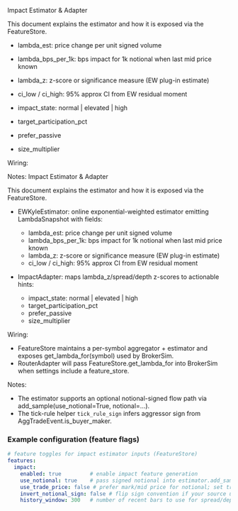Impact Estimator & Adapter

This document explains the estimator and how it is exposed via the FeatureStore.

  - lambda_est: price change per unit signed volume
  - lambda_bps_per_1k: bps impact for 1k notional when last mid price known
  - lambda_z: z-score or significance measure (EW plug-in estimate)
  - ci_low / ci_high: 95% approx CI from EW residual moment

  - impact_state: normal | elevated | high
  - target_participation_pct
  - prefer_passive
  - size_multiplier

Wiring:

Notes:
Impact Estimator & Adapter

This document explains the estimator and how it is exposed via the FeatureStore.

- EWKyleEstimator: online exponential-weighted estimator emitting LambdaSnapshot with fields:
  - lambda_est: price change per unit signed volume
  - lambda_bps_per_1k: bps impact for 1k notional when last mid price known
  - lambda_z: z-score or significance measure (EW plug-in estimate)
  - ci_low / ci_high: 95% approx CI from EW residual moment

- ImpactAdapter: maps lambda_z/spread/depth z-scores to actionable hints:
  - impact_state: normal | elevated | high
  - target_participation_pct
  - prefer_passive
  - size_multiplier

Wiring:
- FeatureStore maintains a per-symbol aggregator + estimator and exposes get_lambda_for(symbol) used by BrokerSim.
- RouterAdapter will pass FeatureStore.get_lambda_for into BrokerSim when settings include a feature_store.

Notes:
- The estimator supports an optional notional-signed flow path via add_sample(use_notional=True, notional=...).
- The tick-rule helper `tick_rule_sign` infers aggressor sign from AggTradeEvent.is_buyer_maker.

### Example configuration (feature flags)

```yaml
# feature toggles for impact estimator inputs (FeatureStore)
features:
  impact:
    enabled: true         # enable impact feature generation
    use_notional: true    # pass signed notional into estimator.add_sample
    use_trade_price: false # prefer mark/mid price for notional; set true to use trade price instead
    invert_notional_sign: false # flip sign convention if your source uses opposite sign
    history_window: 300   # number of recent bars to use for spread/depth robust z-scores
```
